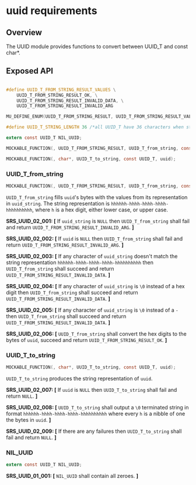 uuid requirements
=================

## Overview
The UUID module provides functions to convert between UUID_T and const char*.

## Exposed API
```c

#define UUID_T_FROM_STRING_RESULT_VALUES \
    UUID_T_FROM_STRING_RESULT_OK, \
    UUID_T_FROM_STRING_RESULT_INVALID_DATA, \
    UUID_T_FROM_STRING_RESULT_INVALID_ARG

MU_DEFINE_ENUM(UUID_T_FROM_STRING_RESULT, UUID_T_FROM_STRING_RESULT_VALUES)

#define UUID_T_STRING_LENGTH 36 /*all UUID_T have 36 characters when stringified (not counting a '\0' terminator)*/

extern const UUID_T NIL_UUID;

MOCKABLE_FUNCTION(, UUID_T_FROM_STRING_RESULT, UUID_T_from_string, const char*, uuid_string, UUID_T, uuid);

MOCKABLE_FUNCTION(, char*, UUID_T_to_string, const UUID_T, uuid);
```

### UUID_T_from_string
```c
MOCKABLE_FUNCTION(, UUID_T_FROM_STRING_RESULT, UUID_T_from_string, const char*, uuid_string, UUID_T, uuid);
```

`UUID_T_from_string` fills `uuid`'s bytes with the values from its representation in `uuid_string`. The string representation is `hhhhhh-hhhh-hhhh-hhhh-hhhhhhhhhh`, where `h` is a hex digit, either lower case, or upper case.

**SRS_UUID_02_001: [** If `uuid_string` is `NULL` then `UUID_T_from_string` shall fail and return `UUID_T_FROM_STRING_RESULT_INVALID_ARG`. **]**

**SRS_UUID_02_002: [** If `uuid` is `NULL` then `UUID_T_from_string` shall fail and return `UUID_T_FROM_STRING_RESULT_INVALID_ARG`. **]**

**SRS_UUID_02_003: [** If any character of `uuid_string` doesn't match the string representation `hhhhhh-hhhh-hhhh-hhhh-hhhhhhhhhh` then `UUID_T_from_string` shall succeed and return `UUID_T_FROM_STRING_RESULT_INVALID_DATA`. **]**

**SRS_UUID_02_004: [** If any character of `uuid_string` is `\0` instead of a hex digit then `UUID_T_from_string` shall succeed and return `UUID_T_FROM_STRING_RESULT_INVALID_DATA`. **]**

**SRS_UUID_02_005: [** If any character of `uuid_string` is `\0` instead of a `-` then `UUID_T_from_string` shall succeed and return `UUID_T_FROM_STRING_RESULT_INVALID_DATA`. **]**

**SRS_UUID_02_006: [** `UUID_T_from_string` shall convert the hex digits to the bytes of `uuid`, succeed and return `UUID_T_FROM_STRING_RESULT_OK`. **]**


### UUID_T_to_string
```c
MOCKABLE_FUNCTION(, char*, UUID_T_to_string, const UUID_T, uuid);
```

`UUID_T_to_string` produces the string representation of `uuid`.

**SRS_UUID_02_007: [** If `uuid` is `NULL` then `UUID_T_to_string` shall fail and return `NULL`. **]**

**SRS_UUID_02_008: [** `UUID_T_to_string` shall output a `\0` terminated string in format `hhhhhh-hhhh-hhhh-hhhh-hhhhhhhhhh` where every `h` is a nibble of one the bytes in `uuid`. **]**

**SRS_UUID_02_009: [** If there are any failures then `UUID_T_to_string` shall fail and return `NULL`. **]**


### NIL_UUID

```c
extern const UUID_T NIL_UUID;
```

**SRS_UUID_01_001: [** `NIL_UUID` shall contain all zeroes. **]**

